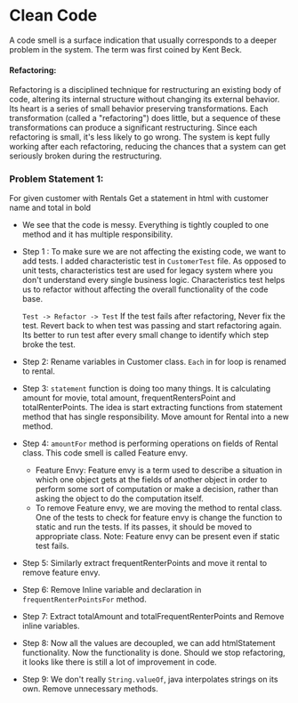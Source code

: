 # Clean Code

 A code smell is a surface indication that usually corresponds to a deeper problem in the system. 
 The term was first coined by Kent Beck.
 
 #### Refactoring:
 Refactoring is a disciplined technique for restructuring an existing body of code, altering its internal structure without changing its external behavior. 
 Its heart is a series of small behavior preserving transformations. Each transformation (called a "refactoring") does little, but a sequence of these
 transformations can produce a significant restructuring. Since each refactoring is small, it's less likely to go wrong. The system is kept fully working after 
 each refactoring, reducing the chances that a system can get seriously broken during the restructuring.

### Problem Statement 1:
 
 For given customer with Rentals
 Get a statement in html with customer name and total in bold
 
 - We see that the code is messy. Everything is tightly coupled to one method and it has multiple responsibility. 
 
 - Step 1 :  To make sure we are not affecting the existing code, we want to add tests.
      I added characteristic test in `CustomerTest` file. As opposed to unit tests, characteristics test are
      used for legacy system where you don't understand every single business logic. Characteristics test helps
      us to refactor without affecting the overall functionality of the code base.
     
      `Test -> Refactor -> Test`  If the test fails after refactoring, Never fix the test. 
      Revert back to when test was passing and start refactoring again. Its better to run test
      after every small change to identify which step broke the test.
 
 - Step 2: Rename variables in Customer class. `Each` in for loop is renamed to rental.
 - Step 3: `statement` function is doing too many things. It is calculating amount for movie, total amount, frequentRentersPoint and totalRenterPoints.
       The idea is start extracting functions from statement method that has single responsibility.
       Move amount for Rental into a new method.
 - Step 4: `amountFor` method is performing operations on fields of Rental class. This code smell is called Feature envy.
     - Feature Envy: Feature envy is a term used to describe a situation in which one object gets at the fields of another object in order to perform some sort of computation or make a decision, rather than asking the object to do the computation itself. 
     - To remove Feature envy, we are moving the method to rental class. One of the tests to check for feature
     envy is change the function to static and run the tests. If its passes, it should be moved to 
     appropriate class. Note: Feature envy can be present even if static test fails.
 - Step 5: Similarly extract frequentRenterPoints and move it rental to remove feature envy.
 - Step 6: Remove Inline variable and declaration in `frequentRenterPointsFor` method.
 - Step 7: Extract totalAmount and totalFrequentRenterPoints and Remove inline variables.
 - Step 8: Now all the values are decoupled, we can add htmlStatement functionality. Now the functionality is done. Should we stop refactoring,
 it looks like there is still a lot of improvement in code.
 - Step 9: We don't really `String.valueOf`, java interpolates strings on its own. Remove unnecessary methods.
  
